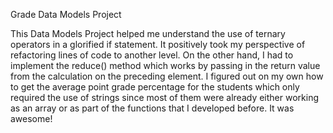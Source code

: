 Grade Data Models Project

This Data Models Project helped me understand the use of ternary operators in a glorified if statement. It positively took my perspective of refactoring lines of code to another level. On the other hand, I had to implement the reduce() method which works by passing in the return value from the calculation on the preceding element. I figured out on my own how to get the average point grade percentage for the students which only required the use of strings since most of them were already either working as an array or as part of the functions that I developed before. It was awesome! 